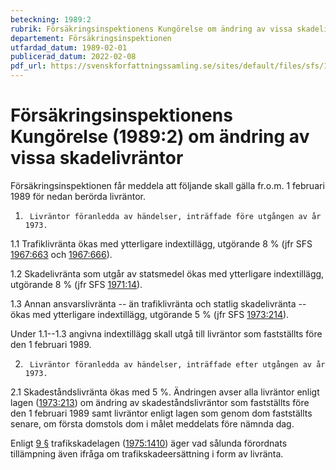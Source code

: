 ```yaml
---
beteckning: 1989:2
rubrik: Försäkringsinspektionens Kungörelse om ändring av vissa skadelivräntor
departement: Försäkringsinspektionen
utfardad_datum: 1989-02-01
publicerad_datum: 2022-02-08
pdf_url: https://svenskforfattningssamling.se/sites/default/files/sfs/1989-02/SFS1989-2.pdf
---
```


# Försäkringsinspektionens Kungörelse (1989:2) om ändring av vissa skadelivräntor

Försäkringsinspektionen får meddela att följande skall gälla fr.o.m. 1 februari 1989 för nedan berörda livräntor.

1.      Livräntor föranledda av händelser, inträffade före utgången av år 1973.

1.1     Trafiklivränta ökas med ytterligare indextillägg, utgörande 8 % (jfr SFS [1967:663](https://selex.se/eli/sfs/1967/663) och [1967:666](https://selex.se/eli/sfs/1967/666)).

1.2     Skadelivränta som utgår av statsmedel ökas med ytterligare indextillägg, utgörande 8 % (jfr SFS [1971:14](https://selex.se/eli/sfs/1971/14)).

1.3     Annan ansvarslivränta -- än trafiklivränta och statlig skadelivränta -- ökas med ytterligare indextillägg, utgörande 5 % (jfr SFS [1973:214](https://selex.se/eli/sfs/1973/214)).

Under 1.1--1.3 angivna indextillägg skall utgå till livräntor som fastställts före den 1 februari 1989.

2.      Livräntor föranledda av händelser, inträffade efter utgången av år 1973.

2.1     Skadeståndslivränta ökas med 5 %. Ändringen avser alla livräntor enligt lagen ([1973:213](https://selex.se/eli/sfs/1973/213)) om ändring av skadeståndslivräntor som fastställts före den 1 februari 1989 samt livräntor enligt lagen som genom dom fastställts senare, om första domstols dom i målet meddelats före nämnda dag.

Enligt [9 §](#9) trafikskadelagen ([1975:1410](https://selex.se/eli/sfs/1975/1410)) äger vad sålunda förordnats tillämpning även ifråga om trafikskadeersättning i form av livränta.